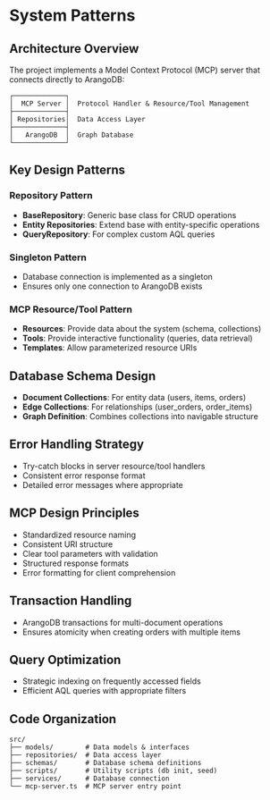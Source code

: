 # System Patterns

## Architecture Overview
The project implements a Model Context Protocol (MCP) server that connects directly to ArangoDB:

```
┌─────────────┐
│  MCP Server │  Protocol Handler & Resource/Tool Management
├─────────────┤
│ Repositories│  Data Access Layer
├─────────────┤
│   ArangoDB  │  Graph Database
└─────────────┘
```

## Key Design Patterns

### Repository Pattern
- **BaseRepository**: Generic base class for CRUD operations
- **Entity Repositories**: Extend base with entity-specific operations
- **QueryRepository**: For complex custom AQL queries

### Singleton Pattern
- Database connection is implemented as a singleton
- Ensures only one connection to ArangoDB exists

### MCP Resource/Tool Pattern
- **Resources**: Provide data about the system (schema, collections)
- **Tools**: Provide interactive functionality (queries, data retrieval)
- **Templates**: Allow parameterized resource URIs

## Database Schema Design
- **Document Collections**: For entity data (users, items, orders)
- **Edge Collections**: For relationships (user_orders, order_items)
- **Graph Definition**: Combines collections into navigable structure

## Error Handling Strategy
- Try-catch blocks in server resource/tool handlers
- Consistent error response format
- Detailed error messages where appropriate

## MCP Design Principles
- Standardized resource naming
- Consistent URI structure
- Clear tool parameters with validation
- Structured response formats
- Error formatting for client comprehension

## Transaction Handling
- ArangoDB transactions for multi-document operations
- Ensures atomicity when creating orders with multiple items

## Query Optimization
- Strategic indexing on frequently accessed fields
- Efficient AQL queries with appropriate filters

## Code Organization

```
src/
├── models/        # Data models & interfaces
├── repositories/  # Data access layer
├── schemas/       # Database schema definitions
├── scripts/       # Utility scripts (db init, seed)
├── services/      # Database connection
└── mcp-server.ts  # MCP server entry point
``` 